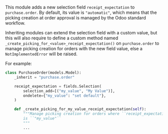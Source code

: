 This module adds a new selection field `receipt_expectation` to
`purchase.order`. By default, its value is `"automatic"`, which means
that the picking creation at order approval is managed by the Odoo
standard workflow.

Inheriting modules can extend the selection field with a custom value,
but this will also require to define a custom method named
`_create_picking_for_<value>_receipt_expectation()` on `purchase.order`
to manage picking creation for orders with the new field value, else a
`NotImplementedError` will be raised.

For example:

``` python
class PurchaseOrder(models.Model):
    _inherit = "purchase.order"

    receipt_expectation = fields.Selection(
        selection_add=[("my_value", "My Value")],
        ondelete={"my_value": "set default"},
    )

    def _create_picking_for_my_value_receipt_expectation(self):
        """Manage picking creation for orders where ``receipt_expectation``
        is ``"my_value"``
        """
        ...
```
